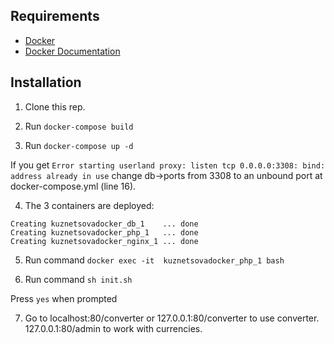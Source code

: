 
## Requirements

- [Docker](https://docs.docker.com/install/)
- [Docker Documentation](https://docs.docker.com/)

## Installation

1. Clone this rep.

2. Run `docker-compose build`

3. Run `docker-compose up -d`

If you get `Error starting userland proxy: listen tcp 0.0.0.0:3308: bind: address already in use` change db->ports from 3308 to an unbound port at docker-compose.yml (line 16).

4. The 3 containers are deployed: 

```
Creating kuznetsovadocker_db_1    ... done
Creating kuznetsovadocker_php_1   ... done
Creating kuznetsovadocker_nginx_1 ... done
```

5. Run command `docker exec -it  kuznetsovadocker_php_1 bash`

6. Run command `sh init.sh`

Press `yes` when prompted

7. Go to localhost:80/converter or 127.0.0.1:80/converter to use converter. 
127.0.0.1:80/admin to work with currencies.

